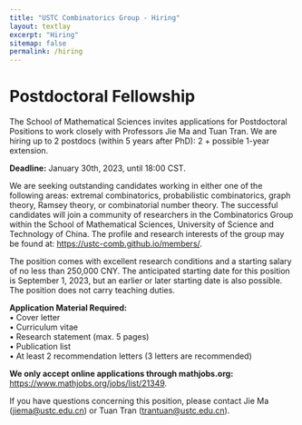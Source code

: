 ```yaml
---
title: "USTC Combinatorics Group - Hiring"
layout: textlay
excerpt: "Hiring"
sitemap: false
permalink: /hiring
---
```

# Postdoctoral Fellowship

The School of Mathematical Sciences invites applications for Postdoctoral Positions to work closely with Professors Jie Ma and Tuan Tran. We are hiring up to 2 postdocs (within 5 years after PhD): 2 + possible 1-year extension.

<b>Deadline:</b> January 30th, 2023, until 18:00 CST.

We are seeking outstanding candidates working in either one of the following areas: extremal combinatorics, probabilistic combinatorics, graph theory, Ramsey theory, or combinatorial number theory.
The successful candidates will join a community of researchers in the Combinatorics Group within the School of Mathematical Sciences, University of Science and Technology of China. The profile and research interests of the group may be found at: <a>https://ustc-comb.github.io/members/</a>.

The position comes with excellent research conditions and a starting salary of no less than 250,000 CNY. The anticipated starting date for this position is September 1, 2023, but an earlier or later starting date is also possible. The position does not carry teaching duties.

<b> Application Material Required: </b> 
<br>• Cover letter 
<br>• Curriculum vitae 
<br>• Research statement (max. 5 pages) 
<br>• Publication list 
<br>• At least 2 recommendation letters (3 letters are recommended)

<b> We only accept online applications through mathjobs.org:</b> <a>https://www.mathjobs.org/jobs/list/21349</a>.

If you have questions concerning this position, please contact Jie Ma (jiema@ustc.edu.cn) or Tuan Tran (trantuan@ustc.edu.cn).

